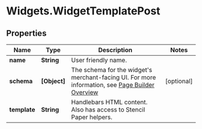 # Widgets.WidgetTemplatePost

## Properties
Name | Type | Description | Notes
------------ | ------------- | ------------- | -------------
**name** | **String** | User friendly name. | 
**schema** | **[Object]** | The schema for the widget&#x27;s merchant-facing UI. For more information, see [Page Builder Overview](https://developer.bigcommerce.com/stencil-docs/page-builder/page-builder-overview)  | [optional] 
**template** | **String** | Handlebars HTML content. Also has access to Stencil Paper helpers. | 
